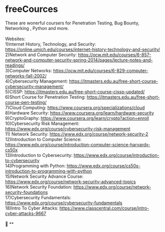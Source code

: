 # freeCources

These are wonerful coursers for Penetration Testing, Bug Bounty, Networking , Python and more.<br><br>Websites:<br>1)Internet History, Technology, and Security: https://online.umich.edu/courses/internet-history-technology-and-security/<br>2)Network and Computer Security: https://ocw.mit.edu/courses/6-857-network-and-computer-security-spring-2014/pages/lecture-notes-and-readings/<br>3)Computer Networks: https://ocw.mit.edu/courses/6-829-computer-networks-fall-2002/<br>4)Cybersecurity Management: https://itmasters.edu.au/free-short-course-cybersecurity-management/<br>5)CISSP: https://itmasters.edu.au/free-short-course-cissp-updated/<br>6)Short Course for Penetration Testing: https://itmasters.edu.au/free-short-course-pen-testing/<br>7)Cloud Computing: https://www.coursera.org/specializations/cloud<br>8)Hardware Security: https://www.coursera.org/learn/hardware-security<br>9)CryptoGraphy: https://www.coursera.org/learn/crypto?action=enroll<br>10)Cybersecurity Risk Management: https://www.edx.org/course/cybersecurity-risk-management<br>11) Network Security: https://www.edx.org/course/network-security-2<br>12)Introduction to Computer Science: https://www.edx.org/course/introduction-computer-science-harvardx-cs50x<br>13)Introduction to Cybersecurity: https://www.edx.org/course/introduction-to-cybersecurity<br>14)Programming with Python: https://www.edx.org/course/cs50s-introduction-to-programming-with-python<br>15)Network Security Advance Course: https://www.edx.org/course/network-security-advanced-topics<br>16)Network Security Foundation: https://www.edx.org/course/network-security-foundations<br>17)Cybersecurity Fundamentals: https://www.edx.org/course/cybersecurity-fundamentals<br>18)Intro To Cyber Attacks: https://www.classcentral.com/course/intro-cyber-attacks-9667<br><br>🔴 **

